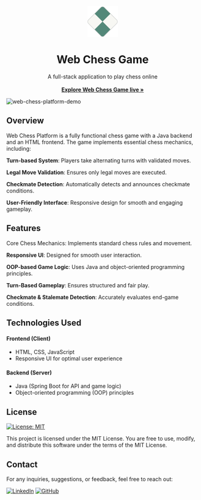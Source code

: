 <!-- PROJECT LOGO -->
<div align="center">
  <a href="#">
    <img src="code/src/main/webapp/images/favicon.ico" alt="Web Chess Game logo" width="80" height="80">
  </a>

  <h1 align="center">Web Chess Game</h1>

  <p align="center">
     A full-stack application to play chess online
    <br />
    <br />
    <a href="#"><strong>Explore Web Chess Game live »</strong></a>
    <br />
  </p>
</div>

<img width="1647" alt="web-chess-platform-demo" src="https://github.com/user-attachments/assets/5bb645c4-6577-47b5-8513-8a3225e3721c" />


## Overview

Web Chess Platform is a fully functional chess game with a Java backend and an HTML frontend. The game implements essential chess mechanics, including:

**Turn-based System**: Players take alternating turns with validated moves.

**Legal Move Validation**: Ensures only legal moves are executed.

**Checkmate Detection**: Automatically detects and announces checkmate conditions.

**User-Friendly Interface**: Responsive design for smooth and engaging gameplay.

## Features

Core Chess Mechanics: Implements standard chess rules and movement.

**Responsive UI**: Designed for smooth user interaction.

**OOP-based Game Logic**: Uses Java and object-oriented programming principles.

**Turn-Based Gameplay**: Ensures structured and fair play.

**Checkmate & Stalemate Detection**: Accurately evaluates end-game conditions.

## Technologies Used

#### Frontend (Client)

- HTML, CSS, JavaScript
- Responsive UI for optimal user experience

#### Backend (Server)

- Java (Spring Boot for API and game logic)
- Object-oriented programming (OOP) principles


## License

[![License: MIT](https://img.shields.io/badge/License-MIT-yellow.svg)](https://opensource.org/licenses/MIT)

This project is licensed under the MIT License. You are free to use, modify, and distribute this software under the terms of the MIT License.

## Contact

For any inquiries, suggestions, or feedback, feel free to reach out:

[![LinkedIn](https://img.shields.io/badge/linkedin-%230077B5.svg?style=for-the-badge&logo=linkedin&logoColor=white)](https://www.linkedin.com/in/tomasndlate/)
[![GitHub](https://img.shields.io/badge/github-%23121011.svg?style=for-the-badge&logo=github&logoColor=white)](https:/github.com/tomasndlate)
